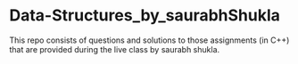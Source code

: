 # Data-Structures_by_saurabhShukla
This repo consists of questions and solutions to those assignments (in C++) that are provided during the live class by saurabh shukla.
